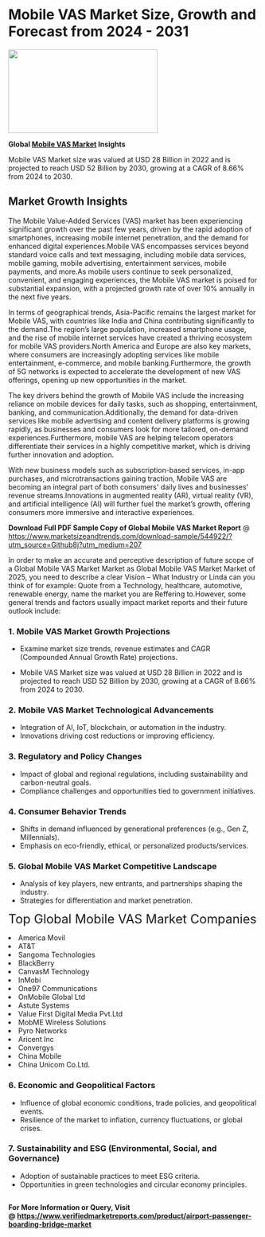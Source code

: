 <H1>Mobile VAS Market Size, Growth and Forecast from 2024 - 2031</H1><img class="aligncenter size-medium wp-image-584254" src="https://thirdeyenews.in/wp-content/uploads/2024/09/Global-Market-Research-300x168.jpeg" alt="" width="300" height="168" /><p><strong>Global&nbsp;<a href="https://www.marketsizeandtrends.com/download-sample/544922/?utm_source=Github8j?utm_medium=207">Mobile VAS Market</a> Insights</strong></p><p>Mobile VAS Market size was valued at USD 28 Billion in 2022 and is projected to reach USD 52 Billion by 2030, growing at a CAGR of 8.66% from 2024 to 2030.</p><p><h2>Market Growth Insights</h2> <p>The Mobile Value-Added Services (VAS) market has been experiencing significant growth over the past few years, driven by the rapid adoption of smartphones, increasing mobile internet penetration, and the demand for enhanced digital experiences.Mobile VAS encompasses services beyond standard voice calls and text messaging, including mobile data services, mobile gaming, mobile advertising, entertainment services, mobile payments, and more.As mobile users continue to seek personalized, convenient, and engaging experiences, the Mobile VAS market is poised for substantial expansion, with a projected growth rate of over 10% annually in the next five years.</p> <p>In terms of geographical trends, Asia-Pacific remains the largest market for Mobile VAS, with countries like India and China contributing significantly to the demand.The region’s large population, increased smartphone usage, and the rise of mobile internet services have created a thriving ecosystem for mobile VAS providers.North America and Europe are also key markets, where consumers are increasingly adopting services like mobile entertainment, e-commerce, and mobile banking.Furthermore, the growth of 5G networks is expected to accelerate the development of new VAS offerings, opening up new opportunities in the market.</p> <p>The key drivers behind the growth of Mobile VAS include the increasing reliance on mobile devices for daily tasks, such as shopping, entertainment, banking, and communication.Additionally, the demand for data-driven services like mobile advertising and content delivery platforms is growing rapidly, as businesses and consumers look for more tailored, on-demand experiences.Furthermore, mobile VAS are helping telecom operators differentiate their services in a highly competitive market, which is driving further innovation and adoption.</p> <p>With new business models such as subscription-based services, in-app purchases, and microtransactions gaining traction, Mobile VAS are becoming an integral part of both consumers' daily lives and businesses' revenue streams.Innovations in augmented reality (AR), virtual reality (VR), and artificial intelligence (AI) will further fuel the market’s growth, offering consumers more immersive and interactive experiences.</p> <p><span class=""><strong>Download Full PDF Sample Copy of Global Mobile VAS Market Report</strong> @ <a href="https://www.marketsizeandtrends.com/download-sample/544922/?utm_source=Github8j?utm_medium=207" target="_blank">https://www.marketsizeandtrends.com/download-sample/544922/?utm_source=Github8j?utm_medium=207</a></span></p><p>In order to make an accurate and perceptive description of future scope of a Global&nbsp;Mobile VAS Market Market as Global&nbsp;Mobile VAS Market Market of 2025, you need to describe a clear Vision &ndash; What Industry or Linda can you think of for example: Quote from a Technology, healthcare, automotive, renewable energy, name the market you are Reffering to.However, some general trends and factors usually impact market reports and their future outlook include:</p><h3>1.&nbsp;<strong>Mobile VAS Market Growth Projections</strong></h3><ul><li>Examine market size trends, revenue estimates and CAGR (Compounded Annual Growth Rate) projections.</li><li><p>Mobile VAS Market size was valued at USD 28 Billion in 2022 and is projected to reach USD 52 Billion by 2030, growing at a CAGR of 8.66% from 2024 to 2030.</p></li></ul><h3>2.&nbsp;<strong>Mobile VAS Market Technological Advancements</strong></h3><ul><li>Integration of AI, IoT, blockchain, or automation in the industry.</li><li>Innovations driving cost reductions or improving efficiency.</li></ul><h3>3.&nbsp;<strong>Regulatory and Policy Changes</strong></h3><ul><li>Impact of global and regional regulations, including sustainability and carbon-neutral goals.</li><li>Compliance challenges and opportunities tied to government initiatives.</li></ul><h3>4.&nbsp;<strong>Consumer Behavior Trends</strong></h3><ul><li>Shifts in demand influenced by generational preferences (e.g., Gen Z, Millennials).</li><li>Emphasis on eco-friendly, ethical, or personalized products/services.</li></ul><h3>5.&nbsp;<strong>Global Mobile VAS Market Competitive Landscape</strong></h3><ul><li>Analysis of key players, new entrants, and partnerships shaping the industry.</li><li>Strategies for differentiation and market penetration.</li></ul><p data-pm-slice="1 1 []"><span style="color: inherit; font-family: inherit; font-size: 25px;">Top Global Mobile VAS Market Companies</span></p><div class="" data-test-id=""><p><li>America Movil</li><li> AT&T</li><li> Sangoma Technologies</li><li> BlackBerry</li><li> CanvasM Technology</li><li> InMobi</li><li> One97 Communications</li><li> OnMobile Global Ltd</li><li> Astute Systems</li><li> Value First Digital Media Pvt.Ltd</li><li> MobME Wireless Solutions</li><li> Pyro Networks</li><li> Aricent Inc</li><li> Convergys</li><li> China Mobile</li><li> China Unicom Co.Ltd.</li></p></div><h3>6.&nbsp;<strong>Economic and Geopolitical Factors</strong></h3><ul><li>Influence of global economic conditions, trade policies, and geopolitical events.</li><li>Resilience of the market to inflation, currency fluctuations, or global crises.</li></ul><h3>7.&nbsp;<strong>Sustainability and ESG (Environmental, Social, and Governance)</strong></h3><ul><li>Adoption of sustainable practices to meet ESG criteria.</li><li>Opportunities in green technologies and circular economy principles.</li></ul><h2><strong style="font-size: 14px;">For More Information or Query, Visit @&nbsp;</strong><a style="background-color: #ffffff; font-size: 14px;" href="https://www.marketsizeandtrends.com/report/mobile-vas-market/" target="_blank">https://www.verifiedmarketreports.com/product/airport-passenger-boarding-bridge-market</a></h2>